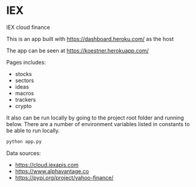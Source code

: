 # IEX
IEX cloud finance

This is an app built with https://dashboard.heroku.com/ as the host

The app can be seen at https://koestner.herokuapp.com/

Pages includes:
- stocks
- sectors
- ideas
- macros
- trackers
- crypto

It also can be run locally by going to the project root folder and running below.
There are a number of environment variables listed in constants to be able to run locally. 

```python
python app.py
```

Data sources:
- https://cloud.iexapis.com
- https://www.alphavantage.co
- https://pypi.org/project/yahoo-finance/